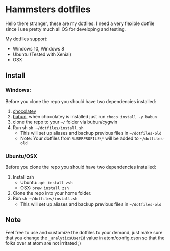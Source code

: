 # Hammsters dotfiles

Hello there stranger, these are my dotfiles. I need a very flexible dotfile since
i use pretty much all OS for developing and testing.

My dotfiles support:

-   Windows 10, Windows 8
-   Ubuntu (Tested with Xenial)
-   OSX

## Install

### Windows:

Before you clone the repo you should have two dependencies installed:

1.  [chocolatey](https://chocolatey.org/)
2.  [babun](http://babun.github.io/), when chocolatey is installed just run
    `choco install -y babun`
3.  clone the repo to your `~/` folder via bubun/cygwin
4.  Run sh `sh ~/dotfiles/install.sh`
    -   This will set up aliases and backup previous files in `~/dotfiles-old`
    -   Note: Your dotfiles from `%USERPROFILE\*` will be added to `~/dotfiles-old`

### Ubuntu/OSX

Before you clone the repo you should have two dependencies installed:

1.  Install zsh
    -   Ubuntu: `apt install zsh`
    -   OSX: `brew install zsh`
2.  Clone the repo into your home folder.
3.  Run `sh ~/dotfiles/install.sh`
    -   This will set up aliases and backup previous files in `~/dotfiles-old`

## Note

Feel free to use and customize the dotfiles to your demand, just make sure that
you change the `_analyticsUserId` value in atom/config.cson so that the folks
over at atom are not irritated ;)
